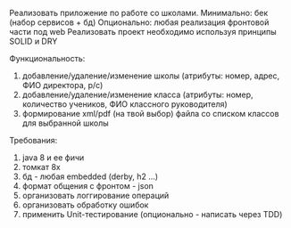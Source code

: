 Реализовать приложение по работе со школами.
Минимально: бек (набор сервисов + бд)
Опционально: любая реализация фронтовой части под web
Реализовать проект необходимо используя принципы SOLID и DRY

Функциональность:
1. добавление/удаление/изменение школы (атрибуты: номер, адрес, ФИО директора, р/с)
2. добавление/удаление/изменение класса (атрибуты: номер, количество учеников, ФИО классного руководителя)
3. формирование xml/pdf (на твой выбор) файла со списком классов для выбранной школы

Требования:
1. java 8 и ее фичи
2. томкат 8х
3. бд - любая embedded (derby, h2 ...)
4. формат общения с фронтом - json
5. организовать логгирование операций
6. организовать обработку ошибок
7. применить Unit-тестирование (опционально - написать через TDD)